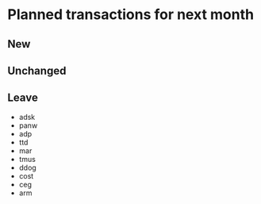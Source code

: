 # Planned transactions for next month

## New

## Unchanged

## Leave
- adsk
- panw
- adp
- ttd
- mar
- tmus
- ddog
- cost
- ceg
- arm